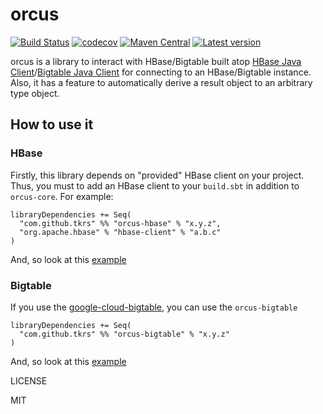 # orcus

[![Build Status](https://travis-ci.com/tkrs/orcus.svg?branch=master)](https://travis-ci.com/tkrs/orcus)
[![codecov](https://codecov.io/gh/tkrs/orcus/branch/master/graph/badge.svg)](https://codecov.io/gh/tkrs/orcus)
[![Maven Central](https://maven-badges.herokuapp.com/maven-central/com.github.tkrs/orcus-core_2.12/badge.svg)](https://maven-badges.herokuapp.com/maven-central/com.github.tkrs/orcus-core_2.12)
[![Latest version](https://index.scala-lang.org/tkrs/orcus/latest.svg)](https://index.scala-lang.org/tkrs/orcus/orcus-core)

orcus is a library to interact with HBase/Bigtable built atop [HBase Java Client](https://github.com/apache/hbase/tree/rel/2.0.0-beta-1)/[Bigtable Java Client](https://github.com/googleapis/java-bigtable) for connecting to an HBase/Bigtable instance. Also, it has a feature to automatically derive a result object to an arbitrary type object.

## How to use it

### HBase

Firstly, this library depends on "provided" HBase client on your project. Thus, you must to add an HBase client to your `build.sbt` in addition to `orcus-core`. For example:

```
libraryDependencies += Seq(
  "com.github.tkrs" %% "orcus-hbase" % "x.y.z",
  "org.apache.hbase" % "hbase-client" % "a.b.c"
)
```

And, so look at this [example](https://github.com/tkrs/orcus/blob/master/modules/example/src/main/scala/example/FreeMain.scala)

### Bigtable

If you use the [google-cloud-bigtable](https://github.com/googleapis/java-bigtable), you can use the `orcus-bigtable`

```
libraryDependencies += Seq(
  "com.github.tkrs" %% "orcus-bigtable" % "x.y.z"
)
```

And, so look at this [example](https://github.com/tkrs/orcus/blob/master/modules/example-bigtable/src/main/scala/orcus/example/Main.scala)

LICENSE

MIT
